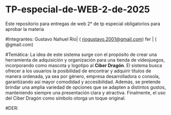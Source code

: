 # TP-especial-de-WEB-2-de-2025
Este repositorio para entregas de web 2° de tp especial obligatorios para aprobar la materia

#Integrantes:
Gustavo Nahuel Rio| ( riogustavo.2001@gmail.com)
fer | ( @gmail.com)

#Temática:
La idea de este sistema surge con el propósito de crear una herramienta de adquisición y organización para una tienda de videojuegos, incorporando como mascota y logotipo al **Ciber Dragón**. El sistema busca ofrecer a los usuarios la posibilidad de encontrar y adquirir títulos de manera ordenada, ya sea por género, empresa desarrolladora o consola, garantizando así mayor comodidad y accesibilidad. Además, se pretende brindar una amplia variedad de opciones que se adapten a distintos gustos, manteniendo siempre una presentación clara y atractiva. Finalmente, el uso del Ciber Dragón como símbolo otorga un toque original.

#DER:
